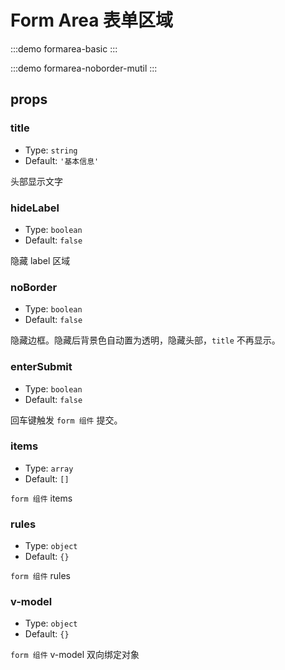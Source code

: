 # Form Area 表单区域

:::demo formarea-basic
:::

:::demo formarea-noborder-mutil
:::

## props

### title
- Type: `string`
- Default: `'基本信息'`

头部显示文字

### hideLabel
- Type: `boolean`
- Default: `false`

隐藏 label 区域

### noBorder
- Type: `boolean`
- Default: `false`

隐藏边框。隐藏后背景色自动置为透明，隐藏头部，`title` 不再显示。

### enterSubmit
- Type: `boolean`
- Default: `false`

回车键触发 `form 组件` 提交。

### items
- Type: `array`
- Default: `[]`

`form 组件` items

### rules
- Type: `object`
- Default: `{}`

`form 组件` rules

### v-model
- Type: `object`
- Default: `{}`

`form 组件` v-model 双向绑定对象


